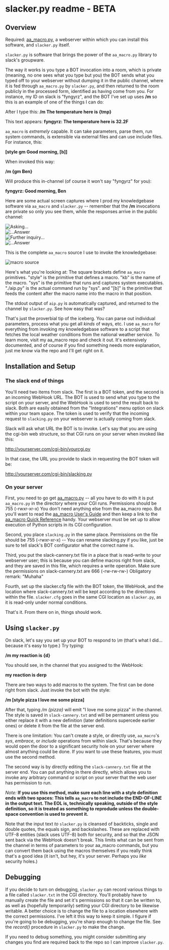 # slacker.py readme - BETA

## Overview

Required: [aa\_macro.py](https://github.com/fyngyrz/aa_macro), a webserver
within which you can install this software, and `slacker.py` itself.

`slacker.py` is software that brings the power of the `aa_macro.py`
library to slack's groupware.

The way it works is you type a BOT invocation into a room, which is
private (meaning, no one sees what you type but you) the BOT sends what
you typed off to your webserver without dumping it in the public
channel, where it is fed through `aa_macro.py` by `slacker.py`, and then
returned to the room publicly in the processed form, identified as
having come from you. For instance, my ID on slack is "fyngyrz", and the
BOT I've set up uses **/m** so this is an example of one of the things I can do:

After I type this: **/m The temperature here is {tmp}**

This text appears: **fyngyrz: The temperature here is 32.2F**

`aa_macro` is _extremely_ capable. It can take parameters, parse them,
run system commands, is extensible via external files and can use
include files. For instance, this:

**[style gm Good morning, [b]]**

When invoked this way:

**/m {gm Ben}**

Will produce this in-channel (of course it won't say "fyngyrz" for you):

**fyngyrz: Good morning, Ben**

Here are some actual screen captures where I prod my knowledgebase
software via `aa_macro` and `slacker.py` -- remember that the **/m**
invocations are private so only you see them, while the responses arrive
in the public channel:

![Asking...](http://fyngyrz.com/images/d1.png)  
![...Answer](http://fyngyrz.com/images/d2.png)  
![Further inquiry...](http://fyngyrz.com/images/d3.png)  
![...Answer](http://fyngyrz.com/images/d4.png)  

This is the complete `aa_macro` source I use to invoke the knowledgebase:

![macro source](http://fyngyrz.com/images/d5.png)  

Here's what you're looking at: The square brackets define `aa_macro`
primitives. "style" is the primitive that defines a macro. "kb" is the
name of the macro. "sys" is the primitive that runs and captures system
executables. "./aip.py" is the actual command run by "sys". and "[b]" is
the primitive that feeds the content after the macro name into the macro
in that position.

The stdout output of `aip.py` is automatically captured, and returned to
the channel by `slacker.py`. See how easy that was?

That's just the proverbial tip of the iceberg. You can parse out
individual parameters, process what you get all *kinds* of ways, etc. I
use `aa_macro` for everything from invoking my knowledgebase software to
a script that fetches the local weather conditions from the national
weather service. To learn more, visit my aa_macro repo and check it out.
It's extensively documented, and of course if you find something needs
more explanation, just me know via the repo and I'll get right on it.

## Installation and Setup

### The slack end of things

You'll need two items from slack. The first is a BOT token, and the
second is an incoming WebHook URL. The BOT is used to send what you type
to the script on your server, and the WebHook is used to send the result
back to slack. Both are easily obtained from the "Integrations" menu
option on slack within your team space. The token is used to verify that
the incoming request to `slacking.py` on your webserver is actually
coming from slack.

Slack will ask what URL the BOT is to invoke. Let's say that you are
using the cgi-bin web structure, so that CGI runs on your server when
invoked like this:

http://yourserver.com/cgi-bin/yourcgi.py

In that case, the URL you provide to slack in requesting the BOT token
will be:

http://yourserver.com/cgi-bin/slacking.py

### On your server

First, you need to go get [aa_macro.py](https://github.com/fyngyrz/aa_macro) -- all
you have to do with it is put `aa_macro.py` in the directory where your
CGI runs. Permissions should be 755 (-rwxr-xr-x)
You don't need anything else from the aa\_macro repo. But you'll want to read the
[aa_macro User's Guide](https://github.com/fyngyrz/aa_macro/blob/master/users-guide.md)
and then keep a link to the
[aa_macro Quick Reference](https://github.com/fyngyrz/aa_macro/blob/master/quickref.md)
handy. Your webserver must be set up to allow execution of Python scripts in its CGI
configuration.

Second, you place `slacking.py` in the same place. Permissions on the 
file should be 755 (-rwxr-xr-x) -- You can rename slacking.py if you
like, just be sure to tell slack's BOT configurator what the correct
name is.

Third, you put the slack-cannery.txt file in a place that is read-write
to your webserver user; this is because you can define macros right from
slack, and they are saved in this file, which requires a write
operation. Make sure the permissions on slack-cannery.txt are 666
(-rw-rw-rw-) Obligatory remark: "Muhaha"

Fourth, set up the slacker.cfg file with the BOT token, the WebHook, and
the location where slack-cannery.txt will be kept according to the
directions within the file. `slacker.cfg` goes in the same CGI location
as `slacker.py`, as it is read-only under normal conditions.

That's it. From there on in, things should work.

## Using `slacker.py`

On slack, let's say you set up your BOT to respond to *\m*
(that's what I did... because it's easy to type.) Try
typing:

**/m my reaction is {d}**

You should see, in the channel that you assigned to the
WebHook:

**my reaction is derp**

There are two ways to add macros to the system. The first can
be done right from slack. Just invoke the bot with the style:

**/m [style pizza I love me some pizza]**

After that, typing */m {pizza}* will emit "I love me some pizza"
in the channel. The style is saved in `slack-cannery.txt` and will
be permanent unless you either replace it with a new definition
(later definitions supercede earlier ones) or delete it from the
file at the server end.

There is one limitation: You can't create a style, or directly use,
`aa_macro`'s *sys*, *embrace*, or *include* operations from within
slack. That's because they would open the door to a significant
security hole on your server where almost anything could be done.
If you want to use these features, you must use the second method.

The second way is by directly editing the `slack-cannery.txt` file at
the server end. You can put anything in there directly, which allows you
to invoke any arbitrary command or script on your server that the web
user has permission to run.

_Note:_ **If you use this method, make sure each line with a style
definition ends with two spaces: This tells `aa_macro` to not include
the END-OF-LINE in the output text. The EOL is, technically speaking,
outside of the style definition, so it is treated as something to
reprodude unless the double-space convention is used to prevent it.**

Note that the input text _to_ `slacker.py` is cleansed of backticks,
single and double quotes, the equals sign, and backslashes. These are
replaced with UTF-8 entities (slack uses UTF-8) both for security, and
so that the JSON sent back via the WebHook doesn't break. This limits
what can be sent from the channel in terms of parameters to your
aa_macro commands, but you can convert them back using the macros
themselves if you really think that's a good idea (it isn't, but hey,
it's your server. Perhaps you _like_ security holes.)

## Debugging

If you decide to turn on debugging, `slacker.py` can record various things
to a file called `slacker.txt` in the CGI directory. You'll probably have
to manually create the file and set it's permissions so that it can be
written to, as well as (hopefully temporarily) setting your CGI directory
to be likewise writable. A better choice is to change the file to a
location elsewhere with the correct permissions. I've left it this
way to  keep it simple. I figure if you're going to be debugging, you're
sharp enough to change the file. See the *record\(\)* procedure in
`slacker.py` to make the change.

If you need to debug something, you might consider submitting any
changes you find are required back to the repo so I can improve
`slacker.py`.
